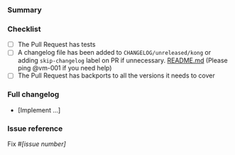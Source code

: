 <!--
NOTE: Please read the CONTRIBUTING.md guidelines before submitting your patch,
and ensure you followed them all:
https://github.com/Kong/kong/blob/master/CONTRIBUTING.md#contributing
-->

### Summary

<!--- Why is this change required? What problem does it solve? -->

### Checklist

- [ ] The Pull Request has tests
- [ ] A changelog file has been added to `CHANGELOG/unreleased/kong` or adding `skip-changelog` label on PR if unnecessary. [README.md](https://github.com/Kong/kong/CHANGELOG/README.md) (Please ping @vm-001 if you need help)
- [ ] The Pull Request has backports to all the versions it needs to cover

### Full changelog

* [Implement ...]

### Issue reference

<!--- If it fixes an open issue, please link to the issue here. -->
Fix #_[issue number]_
